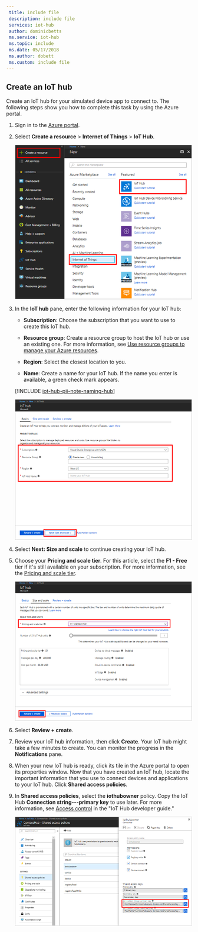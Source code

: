 ```yaml
---
 title: include file
 description: include file
 services: iot-hub
 author: dominicbetts
 ms.service: iot-hub
 ms.topic: include
 ms.date: 05/17/2018
 ms.author: dobett
 ms.custom: include file
---
```


## Create an IoT hub
Create an IoT hub for your simulated device app to connect to. The following steps show you how to complete this task by using the Azure portal.

1. Sign in to the [Azure portal](https://portal.azure.com/).

2. Select **Create a resource** > **Internet of Things** > **IoT Hub**.
   
    ![Azure portal Jumpbar](./media/iot-hub-get-started-create-hub/create-iot-hub1.png)

3. In the **IoT hub** pane, enter the following information for your IoT hub:

   * **Subscription**: Choose the subscription that you want to use to create this IoT hub.

   * **Resource group**: Create a resource group to host the IoT hub or use an existing one. For more information, see [Use resource groups to manage your Azure resources](../articles/azure-resource-manager/resource-group-portal.md).

   * **Region**: Select the closest location to you.

   * **Name**: Create a name for your IoT hub. If the name you enter is available, a green check mark appears.

   [!INCLUDE [iot-hub-pii-note-naming-hub](iot-hub-pii-note-naming-hub.md)]

   ![IoT Hub basics window](./media/iot-hub-get-started-create-hub/create-iot-hub2.png)

4. Select **Next: Size and scale** to continue creating your IoT hub. 

5. Choose your **Pricing and scale tier**. For this article, select the **F1 - Free** tier if it's still available on your subscription. For more information, see the [Pricing and scale tier](https://azure.microsoft.com/pricing/details/iot-hub/).

   ![IoT Hub size and scale window](./media/iot-hub-get-started-create-hub/create-iot-hub3.png)

6. Select **Review + create**.

7. Review your IoT hub information, then click **Create**. Your IoT hub might take a few minutes to create. You can monitor the progress in the **Notifications** pane.

8. When your new IoT hub is ready, click its tile in the Azure portal to open its properties window. Now that you have created an IoT hub, locate the important information that you use to connect devices and applications to your IoT hub. Click **Shared access policies**.
   
9. In **Shared access policies**, select the **iothubowner** policy. Copy the IoT Hub **Connection string---primary key** to use later. For more information, see [Access control](../articles/iot-hub/iot-hub-devguide-security.md) in the "IoT Hub developer guide."
   
    ![Shared access policies](./media/iot-hub-get-started-create-hub/create-iot-hub5.png)